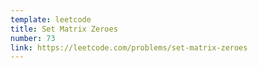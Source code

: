 ```yaml
---
template: leetcode
title: Set Matrix Zeroes
number: 73
link: https://leetcode.com/problems/set-matrix-zeroes
---
```

